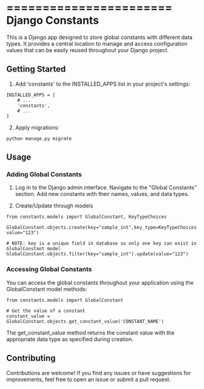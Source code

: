 =======================
Django Constants
=======================

This is a Django app designed to store global constants with different data types. It provides a central location to manage and access configuration values that can be easily reused throughout your Django project.

## Getting Started

1. Add 'constants' to the INSTALLED_APPS list in your project's settings:
```
INSTALLED_APPS = [
    # ...
    'constants',
    # ...
]
```

2. Apply migrations:
```
python manage.py migrate
```

## Usage

### Adding Global Constants
1. Log in to the Django admin interface.
Navigate to the "Global Constants" section.
Add new constants with their names, values, and data types.

2. Create/Update through models
```
from constants.models import GlobalConstant, KeyTypeChoices

GlobalConstant.objects.create(key="sample_int",key_type=KeyTypeChoices.INT, value="123")

# NOTE: key is a unique field in database so only one key can exist in GlobalConstant model
GlobalConstant.objects.filter(key="sample_int").update(value="123")
```

### Accessing Global Constants

You can access the global constants throughout your application using the GlobalConstant model methods:

```
from constants.models import GlobalConstant

# Get the value of a constant
constant_value = GlobalConstant.objects.get_constant_value('CONSTANT_NAME')
```

The get_constant_value method returns the constant value with the appropriate data type as specified during creation.


## Contributing
Contributions are welcome! If you find any issues or have suggestions for improvements, feel free to open an issue or submit a pull request.

